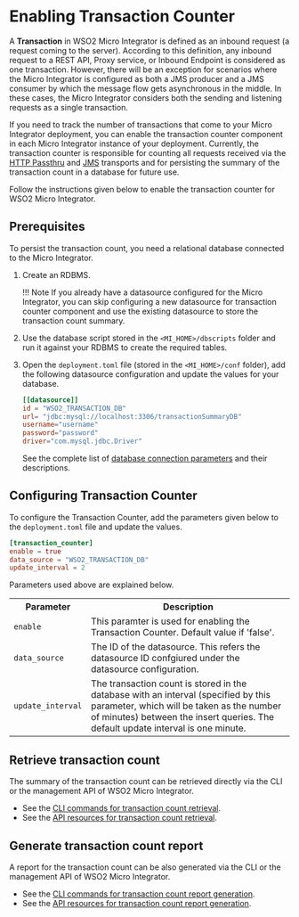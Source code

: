 # Enabling Transaction Counter

A **Transaction** in WSO2 Micro Integrator is defined as an inbound request (a request coming to the server). According to this definition, any inbound request to a REST API, Proxy service, or Inbound Endpoint is considered as one transaction.
However, there will be an exception for scenarios where the Micro Integrator is configured as both a JMS producer and a JMS consumer by which the message flow gets asynchronous in the middle. In these cases, the Micro Integrator considers both the sending and listening requests as a single transaction.

If you need to track the number of transactions that come to your Micro Integrator deployment, you can enable the transaction counter component in each Micro Integrator instance of your deployment. Currently, the transaction counter is responsible for counting all requests received via the [HTTP Passthru]() and [JMS]() transports and for persisting the summary of the transaction count in a database for future use.

Follow the instructions given below to enable the transaction counter for WSO2 Micro Integrator.

## Prerequisites

To persist the transaction count, you need a relational database connected to the Micro Integrator.

1.	Create an RDBMS.

	!!! Note
	    If you already have a datasource configured for the Micro Integrator, you can skip configuring a new datasource for transaction counter component and use the existing datasource to store the transaction count summary.

2.	Use the database script stored in the `<MI_HOME>/dbscripts` folder and run it against your RDBMS to create the required tables.
3.	Open the `deployment.toml` file (stored in the `<MI_HOME>/conf` folder), add the following datasource configuration and update the values for your database.

	```toml
	[[datasource]]
	id = "WSO2_TRANSACTION_DB"
	url= "jdbc:mysql://localhost:3306/transactionSummaryDB"
	username="username"
	password="password"
	driver="com.mysql.jdbc.Driver"
	```

	See the complete list of [database connection parameters](../../references/config-catalog/#database-connection) and their descriptions.

## Configuring Transaction Counter

To configure the Transaction Counter, add the parameters given below to the `deployment.toml` file and update the values.

```toml
[transaction_counter]
enable = true
data_source = "WSO2_TRANSACTION_DB"
update_interval = 2
```

Parameters used above are explained below.

<table>
	<tr>
		<th>Parameter</th>
		<th>Description</th>
	</tr>
	<tr>
		<td>
			<code>enable</code>
		</td>
		<td>
			This paramter is used for enabling the Transaction Counter. Default value if 'false'.
		</td>
	</tr>
	<tr>
		<td>
			<code>data_source</code>
		</td>
		<td>
			The ID of the datasource. This refers the datasource ID confgiured under the datasource configuration.
		</td>
	</tr>
	<tr>
		<td>
			<code>update_interval</code>
		</td>
		<td>
			The transaction count is stored in the database with an interval (specified by this parameter, which will be taken as the number of minutes) between the insert queries. The default update interval is one minute.
		</td>
	</tr>
</table>

## Retrieve transaction count

The summary of the transaction count can be retrieved directly via the CLI or the management API of WSO2 Micro Integrator.

-	See the [CLI commands for transaction count retrieval](../../administer-and-observe/using-the-command-line-interface).
-	See the [API resources for transaction count retrieval](../../administer-and-observe/working-with-management-api/#get-transaction-count).

## Generate transaction count report

A report for the transaction count can be also generated via the CLI or the management API of WSO2 Micro Integrator.

-	See the [CLI commands for transaction count report generation](../../administer-and-observe/using-the-command-line-interface.md).
-	See the [API resources for transaction count report generation](../../administer-and-observe/working-with-management-api/#get-transaction-count).
